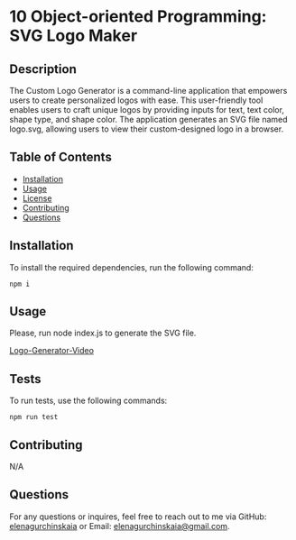 # 10 Object-oriented Programming: SVG Logo Maker

## Description

The Custom Logo Generator is a command-line application that empowers users to create personalized logos with ease. This user-friendly tool enables users to craft unique logos by providing inputs for text, text color, shape type, and shape color. The application generates an SVG file named logo.svg, allowing users to view their custom-designed logo in a browser.

## Table of Contents

- [Installation](#installation)
- [Usage](#usage)
- [License](#license)
- [Contributing](#contributing)
- [Questions](#questions)

## Installation

To install the required dependencies, run the following command:

```
npm i
```

## Usage

Please, run node index.js to generate the SVG file.

[Logo-Generator-Video](https://drive.google.com/file/d/1ce8Zfu9sCiq1jbqM2uYAsUeCRsI8qK_h/view?usp=sharing/)

## Tests

To run tests, use the following commands:

```
npm run test
```

## Contributing

N/A

## Questions

For any questions or inquires, feel free to reach out to me via GitHub:
[elenagurchinskaia](https://github.com/elenagurchinskaia) or Email: elenagurchinskaia@gmail.com.

